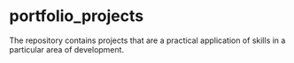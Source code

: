 # portfolio_projects
The repository contains projects that are a practical application of skills in a particular area of ​​development.
